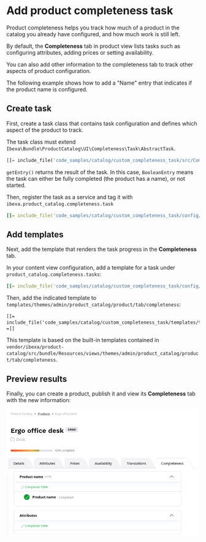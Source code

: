 # Add product completeness task

Product completeness helps you track how much of a product in the catalog you already have configured,
and how much work is still left.

By default, the **Completeness** tab in product view lists tasks such as configuring attributes,
adding prices or setting availability.

You can also add other information to the completeness tab to track other aspects of product configuration.

The following example shows how to add a "Name" entry that indicates if the product name is configured.

## Create task

First, create a task class that contains task configuration and defines which aspect of the product to track.

The task class must extend `Ibexa\Bundle\ProductCatalog\UI\Completeness\Task\AbstractTask`.

``` php
[[= include_file('code_samples/catalog/custom_completeness_task/src/Completeness/Task/NameTask.php') =]]
```

`getEntry()` returns the result of the task. In this case, `BooleanEntry` means the task can either be fully completed (the product has a name), or not started.

Then, register the task as a service and tag it with `ibexa.product_catalog.completeness.task`

``` yaml
[[= include_file('code_samples/catalog/custom_completeness_task/config/custom_services.yaml') =]]
```

## Add templates

Next, add the template that renders the task progress in the **Completeness** tab.

In your content view configuration, add a template for a task under `product_catalog.completeness.tasks`:

``` yaml
[[= include_file('code_samples/catalog/custom_completeness_task/config/packages/completeness.yaml') =]]
```

Then, add the indicated template to `templates/themes/admin/product_catalog/product/tab/completeness`:

``` html+twig
[[= include_file('code_samples/catalog/custom_completeness_task/templates/themes/admin/product_catalog/product/tab/completeness/name_completeness_task.html.twig') =]]
```

This template is based on the built-in templates contained in `vendor/ibexa/product-catalog/src/bundle/Resources/views/themes/admin/product_catalog/product/tab/completeness`.

## Preview results

Finally, you can create a product, publish it and view its **Completeness** tab with the new information:

![Completeness tab with new Name task](img/custom_completeness.png)
